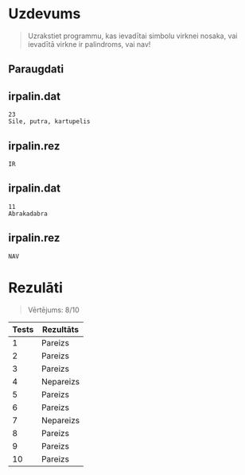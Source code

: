 # **Uzdevums**
>Uzrakstiet programmu, kas ievadītai simbolu virknei nosaka, vai ievadītā virkne ir palindroms, vai nav!

## **Paraugdati**

## irpalin.dat
```
23
Sile, putra, kartupelis
```

## irpalin.rez
```
IR
```

## irpalin.dat
```
11
Abrakadabra
```

## irpalin.rez
```
NAV
```

# **Rezulāti**

> Vērtējums: 8/10

| Tests  |  Rezultāts   |
| ------ | ------------ |
|    1   |	Pareizs     |
|    2   |	Pareizs     |
|    3   |	Pareizs     |
|    4   |	Nepareizs   |
|    5	 |  Pareizs     |
|    6	 |  Pareizs     |
|    7	 |  Nepareizs   |
|    8 	 |  Pareizs     |
|    9 	 |  Pareizs     |
|    10	 |  Pareizs     |



